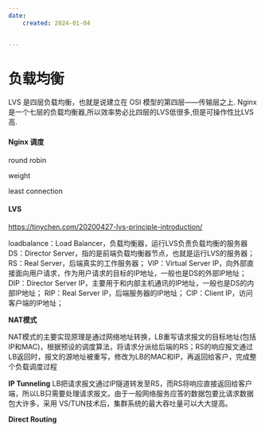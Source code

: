 ```yaml
---
date: 
    created: 2024-01-04


---
```


# 负载均衡

LVS 是四层负载均衡，也就是说建立在 OSI 模型的第四层——传输层之上.
Nginx是一个七层的负载均衡器,所以效率势必比四层的LVS低很多,但是可操作性比LVS高.

#### Nginx 调度

round robin

weight

least connection

#### LVS 

https://tinychen.com/20200427-lvs-principle-introduction/





loadbalance：Load Balancer，负载均衡器，运行LVS负责负载均衡的服务器
DS：Director Server，指的是前端负载均衡器节点，也就是运行LVS的服务器；
RS：Real Server，后端真实的工作服务器；
VIP：Virtual Server IP，向外部直接面向用户请求，作为用户请求的目标的IP地址，一般也是DS的外部IP地址；
DIP：Director Server IP，主要用于和内部主机通讯的IP地址，一般也是DS的内部IP地址；
RIP：Real Server IP，后端服务器的IP地址；
CIP：Client IP，访问客户端的IP地址；


**NAT模式**

NAT模式的主要实现原理是通过网络地址转换，LB重写请求报文的目标地址(包括IP和MAC)，根据预设的调度算法，将请求分派给后端的RS；RS的响应报文通过LB返回时，报文的源地址被重写，修改为LB的MAC和IP，再返回给客户，完成整个负载调度过程

**IP Tunneling**
LB把请求报文通过IP隧道转发至RS，而RS将响应直接返回给客户端，所以LB只需要处理请求报文。由于一般网络服务应答的数据包要比请求数据包大许多，采用 VS/TUN技术后，集群系统的最大吞吐量可以大大提高。

**Direct Routing**

